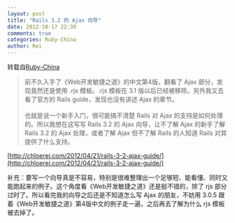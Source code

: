 ```yaml
---
layout: post
title: "Rails 3.2 的 Ajax 向导"
date: 2012-10-17 22:39
comments: true
categories: Ruby-China
author: Rei
---
```

转载自[Ruby-China](http://ruby-china.org/topics/2798)
> 前不久入手了《Web开发敏捷之道》的中文第4版，翻看了 Ajax
> 部分，发现竟然还是使用 .rjs 模板。.rjs 模板在 3.1
> 版以后已经被移除。另外我又去看了官方的 Rails guide，发现也没有讲述 Ajax
> 的章节。\
> \
>  也就是说一个新手入门，很可能搞不清楚 Rails 对 Ajax
> 的支持是如何处理的。所以我想在这写写 Rails 3.2 的 Ajax 向导，让不了解
> Ajax 的新手了解 Rails 3.2 的 Ajax 处理，或者了解 Ajax 但不了解 Rails
> 的人知道 Rails 对其提供了什么支持。

[http://chloerei.com/2012/04/21/rails-3-2-ajax-guide/](http://chloerei.com/2012/04/21/rails-3-2-ajax-guide/)

补充：要写一个向导真是不容易，特别是很难整理出一个足够短、能看懂、同时又能跑起来的例子。这个角度看《Web开发敏捷之道》还是挺不错的，除了
rjs 部分过时了。所以看完我的向导之后还是不知道怎么写 Ajax 的朋友，不妨用
3.0.5 跟着《Web开发敏捷之道》第4版中文的例子走一遍，之后再去了解为什么
rjs 模板被去掉了。
